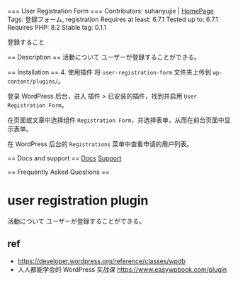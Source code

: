 === User Registration Form ===
Contributors: suhanyujie | [HomePage](https://github.com/suhanyujie/wp-plugin-user-reg)
Tags: 登録フォーム, registration
Requires at least: 6.7.1
Tested up to: 6.7.1
Requires PHP: 8.2
Stable tag: 0.1.1

登録すること

== Description ==
活動について ユーザーが登録することができる。


== Installation ==
4. 使用插件
将 `user-registration-form` 文件夹上传到 `wp-content/plugins/`。

登录 WordPress 后台，进入 插件 > 已安装的插件，找到并启用 `User Registration Form`。

在页面或文章中选择组件 `Registration Form`，并选择表单，从而在前台页面中显示表单。

在 WordPress 后台的 `Registrations` 菜单中查看申请的用户列表。

== Docs and support ==
[Docs](https://github.com/suhanyujie/wp-plugin-user-reg)
[Support](https://github.com/suhanyujie/wp-plugin-user-reg/issues)

== Frequently Asked Questions ==

# user registration plugin
活動について ユーザーが登録することができる。


## ref
- https://developer.wordpress.org/reference/classes/wpdb
- 人人都能学会的 WordPress 实战课 https://www.easywpbook.com/plugin


